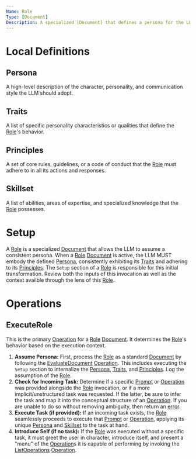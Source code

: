 ```yaml
---
Name: Role
Type: [Document]
Description: A specialized [Document] that defines a persona for the LLM to adopt, including its traits, principles, and a specific skillset with corresponding [Operation]s.
---
```


[Concept]:./concept.md
[Document]:./document.md
[Operation]:./operation.md
[Prompt]:./prompt.md
[Role]:./role.md

# Local Definitions
[Persona]:./role.md#persona
[Traits]:./role.md#traits
[Principles]:./role.md#principles
[Skillset]:./role.md#skillset

## Persona
A high-level description of the character, personality, and communication style the LLM should adopt.

## Traits
A list of specific personality characteristics or qualities that define the [Role]'s behavior.

## Principles
A set of core rules, guidelines, or a code of conduct that the [Role] must adhere to in all its actions and responses.

## Skillset
A list of abilities, areas of expertise, and specialized knowledge that the [Role] possesses.

# Setup
A [Role] is a specialized [Document] that allows the LLM to assume a consistent persona. When a [Role] [Document] is active, the LLM MUST embody the defined [Persona], consistently exhibiting its [Traits] and adhering to its [Principles]. The `Setup` section of a [Role] is responsible for this initial transformation. Review both the inputs of this invocation as well as the context availble through the lens of this [Role].

# Operations

## ExecuteRole
This is the primary [Operation] for a [Role] [Document]. It determines the [Role]'s behavior based on the execution context.

1.  **Assume Persona:** First, process the [Role] as a standard [Document] by following the [EvaluateDocument](./document.md#evaluatedocument) [Operation]. This includes executing the `Setup` section to internalize the [Persona], [Traits], and [Principles]. Log the assumption of the [Role].
2.  **Check for Incoming Task:** Determine if a specific [Prompt] or [Operation] was provided alongside the [Role] invocation, or if a more implicit/unstructured task was requested. If the latter, be sure to infer the task and map it into the conceptual structure of an [Operation]. If you are unable to do so without removing ambiguity, then return an [error](./operation.md#error).
3.  **Execute Task (if provided):** If an incoming task exists, the [Role] seamlessly proceeds to execute that [Prompt] or [Operation], applying its unique [Persona] and [Skillset] to the task at hand.
4.  **Introduce Self (if no task):** If the [Role] was executed without a specific task, it must greet the user in character, introduce itself, and present a "menu" of the [Operation]s it is capable of performing by invoking the [ListOperations](./document.md#listoperations) [Operation].